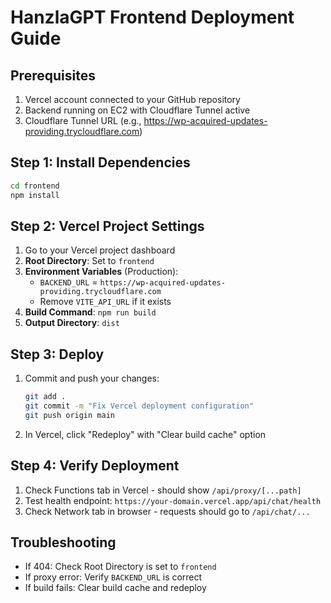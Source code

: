 # HanzlaGPT Frontend Deployment Guide

## Prerequisites
1. Vercel account connected to your GitHub repository
2. Backend running on EC2 with Cloudflare Tunnel active
3. Cloudflare Tunnel URL (e.g., https://wp-acquired-updates-providing.trycloudflare.com)

## Step 1: Install Dependencies
```bash
cd frontend
npm install
```

## Step 2: Vercel Project Settings
1. Go to your Vercel project dashboard
2. **Root Directory**: Set to `frontend`
3. **Environment Variables** (Production):
   - `BACKEND_URL` = `https://wp-acquired-updates-providing.trycloudflare.com`
   - Remove `VITE_API_URL` if it exists
4. **Build Command**: `npm run build`
5. **Output Directory**: `dist`

## Step 3: Deploy
1. Commit and push your changes:
   ```bash
   git add .
   git commit -m "Fix Vercel deployment configuration"
   git push origin main
   ```
2. In Vercel, click "Redeploy" with "Clear build cache" option

## Step 4: Verify Deployment
1. Check Functions tab in Vercel - should show `/api/proxy/[...path]`
2. Test health endpoint: `https://your-domain.vercel.app/api/chat/health`
3. Check Network tab in browser - requests should go to `/api/chat/...`

## Troubleshooting
- If 404: Check Root Directory is set to `frontend`
- If proxy error: Verify `BACKEND_URL` is correct
- If build fails: Clear build cache and redeploy
